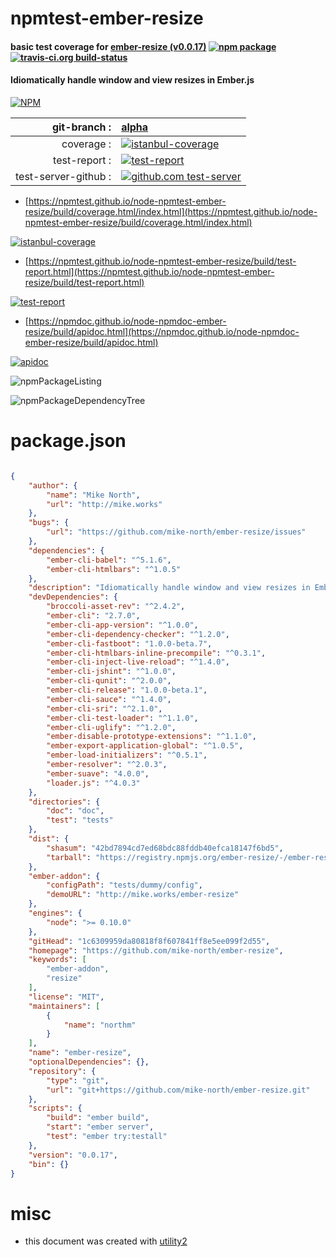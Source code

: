 # npmtest-ember-resize

#### basic test coverage for  [ember-resize (v0.0.17)](https://github.com/mike-north/ember-resize)  [![npm package](https://img.shields.io/npm/v/npmtest-ember-resize.svg?style=flat-square)](https://www.npmjs.org/package/npmtest-ember-resize) [![travis-ci.org build-status](https://api.travis-ci.org/npmtest/node-npmtest-ember-resize.svg)](https://travis-ci.org/npmtest/node-npmtest-ember-resize)

#### Idiomatically handle window and view resizes in Ember.js

[![NPM](https://nodei.co/npm/ember-resize.png?downloads=true&downloadRank=true&stars=true)](https://www.npmjs.com/package/ember-resize)

| git-branch : | [alpha](https://github.com/npmtest/node-npmtest-ember-resize/tree/alpha)|
|--:|:--|
| coverage : | [![istanbul-coverage](https://npmtest.github.io/node-npmtest-ember-resize/build/coverage.badge.svg)](https://npmtest.github.io/node-npmtest-ember-resize/build/coverage.html/index.html)|
| test-report : | [![test-report](https://npmtest.github.io/node-npmtest-ember-resize/build/test-report.badge.svg)](https://npmtest.github.io/node-npmtest-ember-resize/build/test-report.html)|
| test-server-github : | [![github.com test-server](https://npmtest.github.io/node-npmtest-ember-resize/GitHub-Mark-32px.png)](https://npmtest.github.io/node-npmtest-ember-resize/build/app/index.html) | | build-artifacts : | [![build-artifacts](https://npmtest.github.io/node-npmtest-ember-resize/glyphicons_144_folder_open.png)](https://github.com/npmtest/node-npmtest-ember-resize/tree/gh-pages/build)|

- [https://npmtest.github.io/node-npmtest-ember-resize/build/coverage.html/index.html](https://npmtest.github.io/node-npmtest-ember-resize/build/coverage.html/index.html)

[![istanbul-coverage](https://npmtest.github.io/node-npmtest-ember-resize/build/screenCapture.buildCi.browser.%252Ftmp%252Fbuild%252Fcoverage.lib.html.png)](https://npmtest.github.io/node-npmtest-ember-resize/build/coverage.html/index.html)

- [https://npmtest.github.io/node-npmtest-ember-resize/build/test-report.html](https://npmtest.github.io/node-npmtest-ember-resize/build/test-report.html)

[![test-report](https://npmtest.github.io/node-npmtest-ember-resize/build/screenCapture.buildCi.browser.%252Ftmp%252Fbuild%252Ftest-report.html.png)](https://npmtest.github.io/node-npmtest-ember-resize/build/test-report.html)

- [https://npmdoc.github.io/node-npmdoc-ember-resize/build/apidoc.html](https://npmdoc.github.io/node-npmdoc-ember-resize/build/apidoc.html)

[![apidoc](https://npmdoc.github.io/node-npmdoc-ember-resize/build/screenCapture.buildCi.browser.%252Ftmp%252Fbuild%252Fapidoc.html.png)](https://npmdoc.github.io/node-npmdoc-ember-resize/build/apidoc.html)

![npmPackageListing](https://npmtest.github.io/node-npmtest-ember-resize/build/screenCapture.npmPackageListing.svg)

![npmPackageDependencyTree](https://npmtest.github.io/node-npmtest-ember-resize/build/screenCapture.npmPackageDependencyTree.svg)



# package.json

```json

{
    "author": {
        "name": "Mike North",
        "url": "http://mike.works"
    },
    "bugs": {
        "url": "https://github.com/mike-north/ember-resize/issues"
    },
    "dependencies": {
        "ember-cli-babel": "^5.1.6",
        "ember-cli-htmlbars": "^1.0.5"
    },
    "description": "Idiomatically handle window and view resizes in Ember.js",
    "devDependencies": {
        "broccoli-asset-rev": "^2.4.2",
        "ember-cli": "2.7.0",
        "ember-cli-app-version": "^1.0.0",
        "ember-cli-dependency-checker": "^1.2.0",
        "ember-cli-fastboot": "1.0.0-beta.7",
        "ember-cli-htmlbars-inline-precompile": "^0.3.1",
        "ember-cli-inject-live-reload": "^1.4.0",
        "ember-cli-jshint": "^1.0.0",
        "ember-cli-qunit": "^2.0.0",
        "ember-cli-release": "1.0.0-beta.1",
        "ember-cli-sauce": "^1.4.0",
        "ember-cli-sri": "^2.1.0",
        "ember-cli-test-loader": "^1.1.0",
        "ember-cli-uglify": "^1.2.0",
        "ember-disable-prototype-extensions": "^1.1.0",
        "ember-export-application-global": "^1.0.5",
        "ember-load-initializers": "^0.5.1",
        "ember-resolver": "^2.0.3",
        "ember-suave": "4.0.0",
        "loader.js": "^4.0.3"
    },
    "directories": {
        "doc": "doc",
        "test": "tests"
    },
    "dist": {
        "shasum": "42bd7894cd7ed68bdc88fddb40efca18147f6bd5",
        "tarball": "https://registry.npmjs.org/ember-resize/-/ember-resize-0.0.17.tgz"
    },
    "ember-addon": {
        "configPath": "tests/dummy/config",
        "demoURL": "http://mike.works/ember-resize"
    },
    "engines": {
        "node": ">= 0.10.0"
    },
    "gitHead": "1c6309959da80818f8f607841ff8e5ee099f2d55",
    "homepage": "https://github.com/mike-north/ember-resize",
    "keywords": [
        "ember-addon",
        "resize"
    ],
    "license": "MIT",
    "maintainers": [
        {
            "name": "northm"
        }
    ],
    "name": "ember-resize",
    "optionalDependencies": {},
    "repository": {
        "type": "git",
        "url": "git+https://github.com/mike-north/ember-resize.git"
    },
    "scripts": {
        "build": "ember build",
        "start": "ember server",
        "test": "ember try:testall"
    },
    "version": "0.0.17",
    "bin": {}
}
```



# misc
- this document was created with [utility2](https://github.com/kaizhu256/node-utility2)
